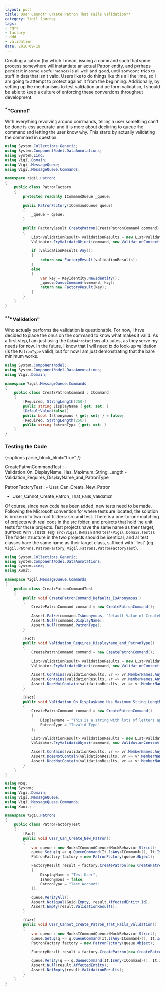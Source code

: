 ```yaml
---
layout: post
title: User Cannot* Create Patron That Fails Validation**
category: Vigil Journey
tags:
- cqrs
- factory
- ddd
- validation
date: 2016-09-18
---
```


Creating a patron (by which I mean, issuing a command such that some process somewhere will instantiate an actual Patron entity, and perhaps persist it in some useful manor) is all well and good, until someone tries to stuff in data that isn't valid. Users like to do things like this all the time, so I am going to attempt to protect against it from the beginning. Additionally, by setting up the mechanisms to test validation and perform validation, I should be able to keep a culture of enforcing these conventions throughout development.


### <sup>*</sup>"Cannot"

With everything revolving around commands, telling a user something can't be done is less accurate, and it is more about declining to queue the command and letting the user know why. This starts by actually validating the command in question.

```csharp
using System.Collections.Generic;
using System.ComponentModel.DataAnnotations;
using System.Linq;
using Vigil.Domain;
using Vigil.MessageQueue;
using Vigil.MessageQueue.Commands;

namespace Vigil.Patrons
{
    public class PatronFactory
    {
        protected readonly ICommandQueue _queue;

        public PatronFactory(ICommandQueue queue)
        {
            _queue = queue;
        }

        public FactoryResult CreatePatron(CreatePatronCommand command)
        {
            List<ValidationResult> validationResults = new List<ValidationResult>();
            Validator.TryValidateObject(command, new ValidationContext(command), validationResults, true);

            if (validationResults.Any())
            {
                return new FactoryResult(validationResults);
            }
            else
            {
                var key = KeyIdentity.NewIdentity();
                _queue.QueueCommand(command, key);
                return new FactoryResult(key);
            }
        }
    }
}
```

### <sup>**</sup>"Validation"

Who actually performs the validation is questionable. For now, I have decided to place the onus on the command to know what makes it valid. As a first step, I am just using the `DataAnnotations` attributes, as they serve my needs for now. In the future, I know that I will need to do look-up validation (is the `PatronType` valid), but for now I am just demonstrating that the bare minimum works.

```csharp
using System.ComponentModel;
using System.ComponentModel.DataAnnotations;
using Vigil.Domain;

namespace Vigil.MessageQueue.Commands
{
    public class CreatePatronCommand : ICommand
    {
        [Required, StringLength(250)]
        public string DisplayName { get; set; }
        [DefaultValue(false)]
        public bool IsAnonymous { get; set; } = false;
        [Required, StringLength(250)]
        public string PatronType { get; set; }
    }
}
```

### Testing the Code

{::options parse_block_html="true" /}

<aside class="tests">
CreatePatronCommandTest
: - <i class="fas fa-check-circle"></i>Validation_On_DisplayName_Has_Maximum_String_Length
  - <i class="fas fa-check-circle"></i>Validation_Requires_DisplayName_and_PatronType

PatronFactoryTest
: - <i class="fas fa-check-circle"></i>User_Can_Create_New_Patron
  - <i class="fas fa-check-circle"></i>User_Cannot_Create_Patron_That_Fails_Validation
</aside>

Of course, since new code has been added, new tests need to be made. Following the Microsoft convention for where tests are located, the solution is broken into two root folders: src and test. There is a one-to-one matching of projects with real code in the src folder, and projects that hold the unit tests for those projects. Test projects have the same name as their target, suffixed with '.Tests' (eg. `src\Vigil.Domain` and `test\Vigil.Domain.Tests`). The folder structure in the two projects should be identical, and all test classes have the same name as their target class, suffixed with 'Test' (eg. `Vigil.Patrons.PatronFactory`, `Vigil.Patrons.PatronFactoryTest`).

```csharp
using System.Collections.Generic;
using System.ComponentModel.DataAnnotations;
using System.Linq;
using Xunit;

namespace Vigil.MessageQueue.Commands
{
    public class CreatePatronCommandTest
    {
        public void CreatePatronCommand_Defaults_IsAnonymous()
        {
            CreatePatronCommand command = new CreatePatronCommand();

            Assert.False(command.IsAnonymous, "Default Value of CreatePatronCommand.IsAnonymous changed from 'false'.");
            Assert.Null(command.DisplayName);
            Assert.Null(command.PatronType);
        }

        [Fact]
        public void Validation_Requires_DisplayName_and_PatronType()
        {
            CreatePatronCommand command = new CreatePatronCommand();

            List<ValidationResult> validationResults = new List<ValidationResult>();
            Validator.TryValidateObject(command, new ValidationContext(command), validationResults, true);

            Assert.Contains(validationResults, vr => vr.MemberNames.Any(mn => mn == nameof(CreatePatronCommand.DisplayName)));
            Assert.Contains(validationResults, vr => vr.MemberNames.Any(mn => mn == nameof(CreatePatronCommand.PatronType)));
            Assert.DoesNotContain(validationResults, vr => vr.MemberNames.Any(mn => mn == nameof(CreatePatronCommand.IsAnonymous)));
        }

        [Fact]
        public void Validation_On_DisplayName_Has_Maximum_String_Length()
        {
            CreatePatronCommand command = new CreatePatronCommand()
            {
                DisplayName = "This is a string with lots of letters appended.".PadRight(1000, 'A'),
                PatronType = "Invalid Type"
            };

            List<ValidationResult> validationResults = new List<ValidationResult>();
            Validator.TryValidateObject(command, new ValidationContext(command), validationResults, true);

            Assert.Contains(validationResults, vr => vr.MemberNames.Any(mn => mn == nameof(CreatePatronCommand.DisplayName)));
            Assert.DoesNotContain(validationResults, vr => vr.MemberNames.Any(mn => mn == nameof(CreatePatronCommand.PatronType)));
            Assert.DoesNotContain(validationResults, vr => vr.MemberNames.Any(mn => mn == nameof(CreatePatronCommand.IsAnonymous)));
        }
    }
}
```

```csharp
using Moq;
using System;
using Vigil.Domain;
using Vigil.MessageQueue;
using Vigil.MessageQueue.Commands;
using Xunit;

namespace Vigil.Patrons
{
    public class PatronFactoryTest
    {
        [Fact]
        public void User_Can_Create_New_Patron()
        {
            var queue = new Mock<ICommandQueue>(MockBehavior.Strict);
            queue.Setup(q => q.QueueCommand(It.IsAny<ICommand>(), It.IsAny<IKeyIdentity>())).Verifiable();
            PatronFactory factory = new PatronFactory(queue.Object);

            FactoryResult result = factory.CreatePatron(new CreatePatronCommand()
            {
                DisplayName = "Test User",
                IsAnonymous = false,
                PatronType = "Test Account"
            });

            queue.VerifyAll();
            Assert.NotEqual(Guid.Empty, result.AffectedEntity.Id);
            Assert.Empty(result.ValidationResults);
        }

        [Fact]
        public void User_Cannot_Create_Patron_That_Fails_Validation()
        {
            var queue = new Mock<ICommandQueue>(MockBehavior.Strict);
            queue.Setup(q => q.QueueCommand(It.IsAny<ICommand>(), It.IsAny<IKeyIdentity>())).Verifiable();
            PatronFactory factory = new PatronFactory(queue.Object);

            FactoryResult result = factory.CreatePatron(new CreatePatronCommand());

            queue.Verify(q => q.QueueCommand(It.IsAny<ICommand>(), It.IsAny<IKeyIdentity>()), Times.Never);
            Assert.Null(result.AffectedEntity);
            Assert.NotEmpty(result.ValidationResults);
        }
    }
}
```